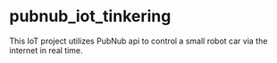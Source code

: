 # pubnub_iot_tinkering

This IoT project utilizes PubNub api to control a small robot car via the internet in real time.


